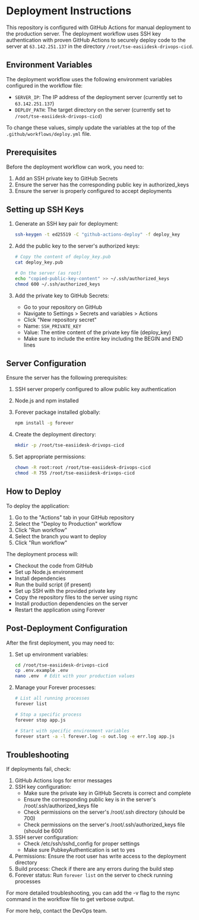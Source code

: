 # Deployment Instructions

This repository is configured with GitHub Actions for manual deployment to the production server. The deployment workflow uses SSH key authentication with proven GitHub Actions to securely deploy code to the server at `63.142.251.137` in the directory `/root/tse-easiidesk-drivops-cicd`.

## Environment Variables

The deployment workflow uses the following environment variables configured in the workflow file:

- `SERVER_IP`: The IP address of the deployment server (currently set to `63.142.251.137`)
- `DEPLOY_PATH`: The target directory on the server (currently set to `/root/tse-easiidesk-drivops-cicd`)

To change these values, simply update the variables at the top of the `.github/workflows/deploy.yml` file.

## Prerequisites

Before the deployment workflow can work, you need to:

1. Add an SSH private key to GitHub Secrets
2. Ensure the server has the corresponding public key in authorized_keys
3. Ensure the server is properly configured to accept deployments

## Setting up SSH Keys

1. Generate an SSH key pair for deployment:
   ```bash
   ssh-keygen -t ed25519 -C "github-actions-deploy" -f deploy_key
   ```

2. Add the public key to the server's authorized keys:
   ```bash
   # Copy the content of deploy_key.pub
   cat deploy_key.pub
   
   # On the server (as root)
   echo "copied-public-key-content" >> ~/.ssh/authorized_keys
   chmod 600 ~/.ssh/authorized_keys
   ```

3. Add the private key to GitHub Secrets:
   - Go to your repository on GitHub
   - Navigate to Settings > Secrets and variables > Actions
   - Click "New repository secret"
   - Name: `SSH_PRIVATE_KEY`
   - Value: The entire content of the private key file (deploy_key)
   - Make sure to include the entire key including the BEGIN and END lines

## Server Configuration

Ensure the server has the following prerequisites:

1. SSH server properly configured to allow public key authentication
2. Node.js and npm installed
3. Forever package installed globally:
   ```bash
   npm install -g forever
   ```

4. Create the deployment directory:
   ```bash
   mkdir -p /root/tse-easiidesk-drivops-cicd
   ```

5. Set appropriate permissions:
   ```bash
   chown -R root:root /root/tse-easiidesk-drivops-cicd
   chmod -R 755 /root/tse-easiidesk-drivops-cicd
   ```

## How to Deploy

To deploy the application:

1. Go to the "Actions" tab in your GitHub repository
2. Select the "Deploy to Production" workflow
3. Click "Run workflow"
4. Select the branch you want to deploy
5. Click "Run workflow"

The deployment process will:
- Checkout the code from GitHub
- Set up Node.js environment
- Install dependencies
- Run the build script (if present)
- Set up SSH with the provided private key
- Copy the repository files to the server using rsync
- Install production dependencies on the server
- Restart the application using Forever

## Post-Deployment Configuration

After the first deployment, you may need to:

1. Set up environment variables:
   ```bash
   cd /root/tse-easiidesk-drivops-cicd
   cp .env.example .env
   nano .env  # Edit with your production values
   ```

2. Manage your Forever processes:
   ```bash
   # List all running processes
   forever list
   
   # Stop a specific process
   forever stop app.js
   
   # Start with specific environment variables
   forever start -a -l forever.log -o out.log -e err.log app.js
   ```

## Troubleshooting

If deployments fail, check:

1. GitHub Actions logs for error messages
2. SSH key configuration:
   - Make sure the private key in GitHub Secrets is correct and complete
   - Ensure the corresponding public key is in the server's /root/.ssh/authorized_keys file
   - Check permissions on the server's /root/.ssh directory (should be 700)
   - Check permissions on the server's /root/.ssh/authorized_keys file (should be 600)
3. SSH server configuration: 
   - Check /etc/ssh/sshd_config for proper settings
   - Make sure PubkeyAuthentication is set to yes
4. Permissions: Ensure the root user has write access to the deployment directory
5. Build process: Check if there are any errors during the build step
6. Forever status: Run `forever list` on the server to check running processes

For more detailed troubleshooting, you can add the -v flag to the rsync command in the workflow file to get verbose output.

For more help, contact the DevOps team. 